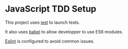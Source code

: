 # JavaScript TDD Setup

This project uses [jest](https://jestjs.io/) to launch tests.

It also uses [babel](https://babeljs.io/) to allow developper to use ES6 modules.

[Eslint](https://eslint.org/) is configured to avoid common issues.

